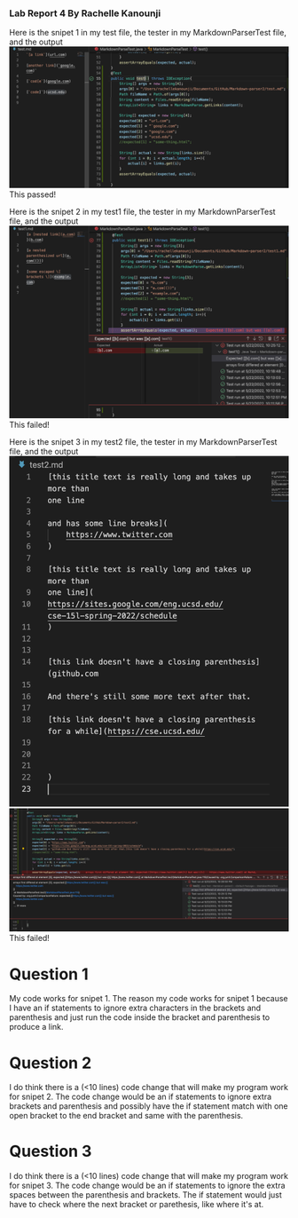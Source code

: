 ### Lab Report 4 By Rachelle Kanounji 

Here is the snipet 1 in my test file, the tester in my MarkdownParserTest file, and the output 
![snipet1](snipet1.png)
This passed!

Here is the snipet 2 in my test1 file, the tester in my MarkdownParserTest file, and the output 
![snipet2](snipet2.png)
This failed!

Here is the snipet 3 in my test2 file, the tester in my MarkdownParserTest file, and the output 
![snipet3](snipet31.png)
![snipet3](snipet32.png)
This failed! 

# Question 1 
My code works for snipet 1. The reason my code works for snipet 1 because I have an if statements to ignore extra characters in the brackets and parenthesis and just run the code inside the bracket and parenthesis to produce a link. 

# Question 2 
I do think there is a (<10 lines) code change that will make my program work for snipet 2. The code change would be an if statements to ignore extra brackets and parenthesis and possibly have the if statement match with one open bracket to the end bracket and same with the parenthesis. 

# Question 3 
I do think there is a (<10 lines) code change that will make my program work for snipet 3. The code change would be an if statements to ignore the extra spaces between the parenthesis and brackets. The if statement would just have to check where the next bracket or parethesis, like where it's at.
